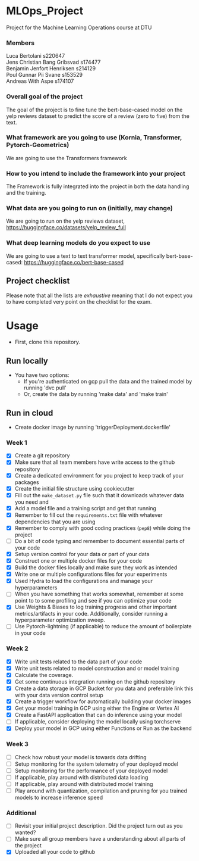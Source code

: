 MLOps_Project
==============================

Project for the Machine Learning Operations course at DTU

### Members
Luca Bertolani s220647 \
Jens Christian Bang Gribsvad s174477 \
Benjamin Jenfort Henriksen s214129 \
Poul Gunnar Pii Svane s153529 \
Andreas With Aspe s174107

### Overall goal of the project
The goal of the project is to fine tune the bert-base-cased model on the yelp reviews dataset to predict the score of a review (zero to five) from the text.
### What framework are you going to use (Kornia, Transformer, Pytorch-Geometrics)
We are going to use the Transformers framework
### How to you intend to include the framework into your project
The Framework is fully integrated into the project in both the data handling and the training.
### What data are you going to run on (initially, may change)
We are going to run on the yelp reviews dataset, https://huggingface.co/datasets/yelp_review_full
### What deep learning models do you expect to use
We are going to use a text to text transformer model, specifically bert-base-cased: https://huggingface.co/bert-base-cased
## Project checklist

Please note that all the lists are *exhaustive* meaning that I do not expect you to have completed very
point on the checklist for the exam.

# Usage
* First, clone this repository.
## Run locally
* You have two options: 
  * If you're authenticated on gcp pull the data and the trained model by running 'dvc pull'
  * Or, create the data by running 'make data' and 'make train'
## Run in cloud
* Create docker image by running 'triggerDeployment.dockerfile'

### Week 1

* [x] Create a git repository
* [x] Make sure that all team members have write access to the github repository
* [x] Create a dedicated environment for you project to keep track of your packages
* [x] Create the initial file structure using cookiecutter
* [x] Fill out the `make_dataset.py` file such that it downloads whatever data you need and
* [x] Add a model file and a training script and get that running
* [x] Remember to fill out the `requirements.txt` file with whatever dependencies that you are using
* [x] Remember to comply with good coding practices (`pep8`) while doing the project
* [ ] Do a bit of code typing and remember to document essential parts of your code
* [x] Setup version control for your data or part of your data    
* [x] Construct one or multiple docker files for your code
* [x] Build the docker files locally and make sure they work as intended
* [x] Write one or multiple configurations files for your experiments
* [x] Used Hydra to load the configurations and manage your hyperparameters
* [ ] When you have something that works somewhat, remember at some point to to some profiling and see if
      you can optimize your code
* [x] Use Weights & Biases to log training progress and other important metrics/artifacts in your code. Additionally,
      consider running a hyperparameter optimization sweep.
* [ ] Use Pytorch-lightning (if applicable) to reduce the amount of boilerplate in your code

### Week 2

* [x] Write unit tests related to the data part of your code
* [x] Write unit tests related to model construction and or model training
* [x] Calculate the coverage.
* [x] Get some continuous integration running on the github repository
* [x] Create a data storage in GCP Bucket for you data and preferable link this with your data version control setup
* [x] Create a trigger workflow for automatically building your docker images
* [x] Get your model training in GCP using either the Engine or Vertex AI
* [x] Create a FastAPI application that can do inference using your model
* [ ] If applicable, consider deploying the model locally using torchserve
* [x] Deploy your model in GCP using either Functions or Run as the backend

### Week 3

* [ ] Check how robust your model is towards data drifting
* [ ] Setup monitoring for the system telemetry of your deployed model
* [ ] Setup monitoring for the performance of your deployed model
* [ ] If applicable, play around with distributed data loading
* [ ] If applicable, play around with distributed model training
* [ ] Play around with quantization, compilation and pruning for you trained models to increase inference speed

### Additional

* [ ] Revisit your initial project description. Did the project turn out as you wanted?
* [ ] Make sure all group members have a understanding about all parts of the project
* [x] Uploaded all your code to github

